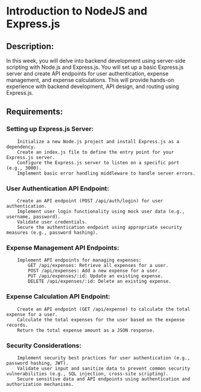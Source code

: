 # Introduction to NodeJS and Express.js

## Description:
In this week, you will delve into backend development using server-side scripting with Node.js and Express.js. You will set up a basic Express.js server and create API endpoints for user authentication, expense management, and expense calculations. This will provide hands-on experience with backend development, API design, and routing using Express.js.

## Requirements:

### Setting up Express.js Server:
        Initialize a new Node.js project and install Express.js as a dependency.
        Create an index.js file to define the entry point for your Express.js server.
        Configure the Express.js server to listen on a specific port (e.g., 3000).
        Implement basic error handling middleware to handle server errors.

### User Authentication API Endpoint:
        Create an API endpoint (POST /api/auth/login) for user authentication.
        Implement user login functionality using mock user data (e.g., username, password).
        Validate user credentials.
        Secure the authentication endpoint using appropriate security measures (e.g., password hashing).

### Expense Management API Endpoints:
        Implement API endpoints for managing expenses:
            GET /api/expenses: Retrieve all expenses for a user.
            POST /api/expenses: Add a new expense for a user.
            PUT /api/expenses/:id: Update an existing expense.
            DELETE /api/expenses/:id: Delete an existing expense.

### Expense Calculation API Endpoint:
        Create an API endpoint (GET /api/expense) to calculate the total expense for a user.
        Calculate the total expenses for the user based on the expense records.
        Return the total expense amount as a JSON response.

### Security Considerations:
        Implement security best practices for user authentication (e.g., password hashing, JWT).
        Validate user input and sanitize data to prevent common security vulnerabilities (e.g., SQL injection, cross-site scripting).
        Secure sensitive data and API endpoints using authentication and authorization mechanisms.
